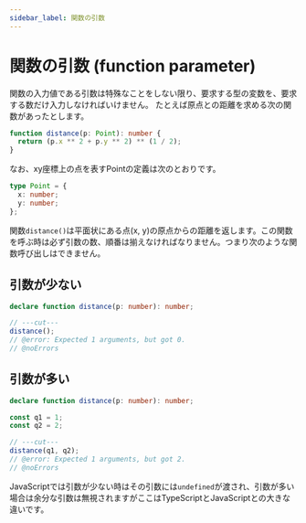 ```yaml
---
sidebar_label: 関数の引数
---
```


# 関数の引数 (function parameter)

関数の入力値である引数は特殊なことをしない限り、要求する型の変数を、要求する数だけ入力しなければいけません。
たとえば原点との距離を求める次の関数があったとします。

```typescript
function distance(p: Point): number {
  return (p.x ** 2 + p.y ** 2) ** (1 / 2);
}
```

なお、xy座標上の点を表すPointの定義は次のとおりです。

```typescript
type Point = {
  x: number;
  y: number;
};
```

関数`distance()`は平面状にある点(x, y)の原点からの距離を返します。この関数を呼ぶ時は必ず引数の数、順番は揃えなければなりません。つまり次のような関数呼び出しはできません。

## 引数が少ない

```typescript twoslash
declare function distance(p: number): number;

// ---cut---
distance();
// @error: Expected 1 arguments, but got 0.
// @noErrors
```

## 引数が多い

```typescript twoslash
declare function distance(p: number): number;

const q1 = 1;
const q2 = 2;

// ---cut---
distance(q1, q2);
// @error: Expected 1 arguments, but got 2.
// @noErrors
```

JavaScriptでは引数が少ない時はその引数には`undefined`が渡され、引数が多い場合は余分な引数は無視されますがここはTypeScriptとJavaScriptとの大きな違いです。
